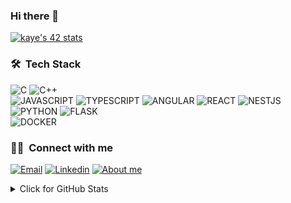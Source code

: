 ### Hi there 👋

[![kaye's 42 stats](https://badge42.vercel.app/api/v2/cl1t6f1fn000609meta42ah3l/stats?cursusId=21&coalitionId=45)](https://github.com/JaeSeoKim/badge42)

### 🛠 &nbsp;Tech Stack
![C](https://img.shields.io/badge/C-00599C?style=for-the-badge&logo=c&logoColor=white)
![C++](https://img.shields.io/badge/C%2B%2B-00599C?style=for-the-badge&logo=c%2B%2B&logoColor=white)  
![JAVASCRIPT](https://img.shields.io/badge/JAVASCRIPT-F5DB18?style=for-the-badge&logo=javascript&logoColor=white)
![TYPESCRIPT](https://img.shields.io/badge/TYPESCRIPT-007ACC?style=for-the-badge&logo=typescript&logoColor=white)
![ANGULAR](https://img.shields.io/badge/ANGULAR-A6120D?style=for-the-badge&logo=angular&logoColor=white)
![REACT](https://img.shields.io/badge/REACT-61DAFB?style=for-the-badge&logo=react&logoColor=white)
![NESTJS](https://img.shields.io/badge/NESTJS-CC013A?style=for-the-badge&logo=nestjs&logoColor=white)  
![PYTHON](https://img.shields.io/badge/PYTHON-3776AB?style=for-the-badge&logo=python&logoColor=white)
![FLASK](https://img.shields.io/badge/FLASK-000000?style=for-the-badge&logo=flask&logoColor=white)  
![DOCKER](https://img.shields.io/badge/DOCKER-0DB7ED?style=for-the-badge&logo=docker&logoColor=white)

### 🤝🏻 &nbsp;Connect with me
<a href="mailto:kangkai.ye@hotmail.com"><img alt="Email" src="https://img.shields.io/badge/kangkai.ye@hotmail.com-00599C?style=for-the-badge&logo=microsoft-outlook&logoColor=white" /></a>
<a href="https://www.linkedin.com/in/kangkai-ye/" target="_blank" rel="noreferrer"><img alt="Linkedin" src="https://img.shields.io/badge/LINKEDIN-0A66C2?style=for-the-badge&logo=linkedin&logoColor=white" /></a>
<a href="https://kev-ye.github.io" target="_blank" rel="noreferrer"><img alt="About me" src="https://img.shields.io/badge/ABOUT_ME-F45E3F?style=for-the-badge&logo=Codemagic&logoColor=white" /></a>

<details>
	<summary>Click for GitHub Stats</summary>
	<img alt = "GitHub Stats" src="https://github-readme-stats.vercel.app/api?username=kev-ye&show_icons=true&hide=issues&icon_color=000000&hide_border=true&title_color=00599C&text_color=555">
	<br>
	<img alt="Most Used Lang" src="https://github-readme-stats.vercel.app/api/top-langs/?username=kev-ye&title_color=00599C&layout=compact&hide_border=true"/>
</details>
